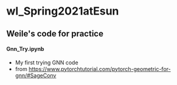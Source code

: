 # wl_Spring2021atEsun
## Weile's code for practice
#### Gnn_Try.ipynb
- My first trying GNN code 
- from https://www.pytorchtutorial.com/pytorch-geometric-for-gnn/#SageConv
